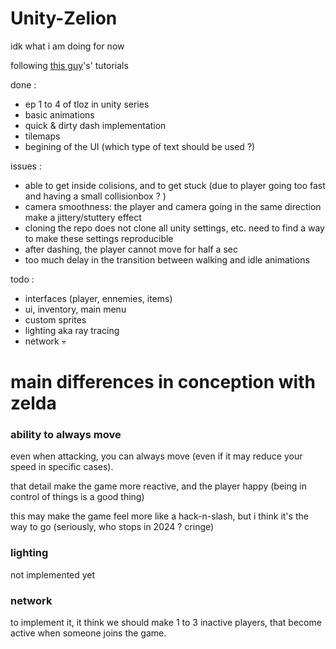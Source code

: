 # Unity-Zelion
idk what i am doing for now

following [this guy](https://www.youtube.com/@MisterTaftCreates/playlists)'s' tutorials

done : 
- ep 1 to 4 of tloz in unity series
- basic animations
- quick & dirty dash implementation
- tilemaps
- begining of the UI (which type of text should be used ?)

issues : 
- able to get inside colisions, and to get stuck (due to player going too fast and having a small collisionbox ? )
- camera smoothness: the player and camera going in the same direction make a jittery/stuttery effect
- cloning the repo does not clone all unity settings, etc. need to find a way to make these settings reproducible
- after dashing, the player cannot move for half a sec
- too much delay in the transition between walking and idle animations

todo : 
- interfaces (player, ennemies, items)
- ui, inventory, main menu 
- custom sprites
- lighting aka ray tracing
- network :skull:


# main differences in conception with zelda
### ability to always move
even when attacking, you can always move (even if it may reduce your speed in specific cases).

that detail make the game more reactive, and the player happy (being in control of things is a good thing)

this may make the game feel more like a hack-n-slash, but i think it's the way to go (seriously, who stops in 2024 ? cringe)

### lighting
not implemented yet

### network
to implement it, it think we should make 1 to 3 inactive players, that become active when someone joins the game.
